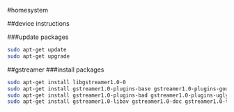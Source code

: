 #homesystem

##device instructions

###update packages
```bash
sudo apt-get update
sudo apt-get upgrade
```

##gstreamer
###install packages
```bash
sudo apt-get install libgstreamer1.0-0
sudo apt-get install gstreamer1.0-plugins-base gstreamer1.0-plugins-good 
sudo apt-get install gstreamer1.0-plugins-bad gstreamer1.0-plugins-ugly 
sudo apt-get install gstreamer1.0-libav gstreamer1.0-doc gstreamer1.0-tools
```
